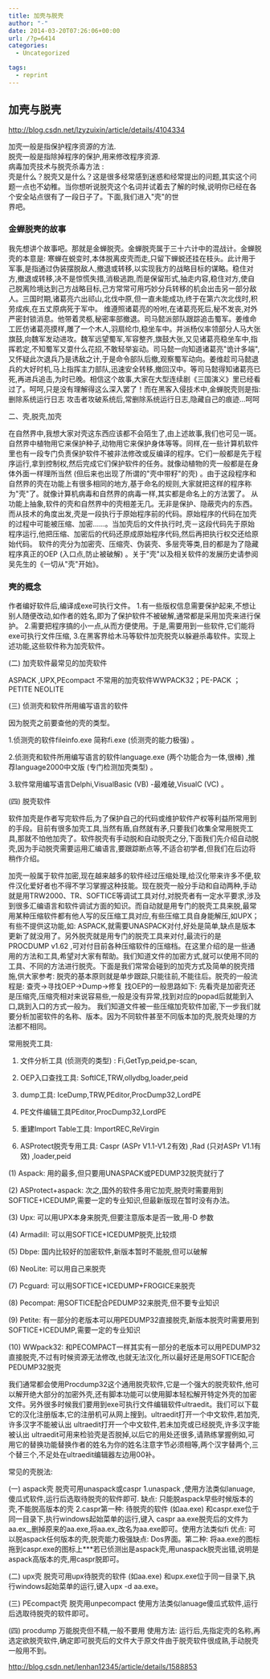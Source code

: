 ```yaml
---
title: 加壳与脱壳
author: "-"
date: 2014-03-20T07:26:06+00:00
url: /?p=6414
categories:
  - Uncategorized

tags:
  - reprint
---
```

## 加壳与脱壳
http://blog.csdn.net/lzyzuixin/article/details/4104334

加壳一般是指保护程序资源的方法.   
脱壳一般是指除掉程序的保护,用来修改程序资源.   
病毒加壳技术与脱壳杀毒方法 :   
壳是什么？脱壳又是什么？这是很多经常感到迷惑和经常提出的问题,其实这个问题一点也不幼稚。当你想听说脱壳这个名词并试着去了解的时候,说明你已经在各个安全站点很有了一段日子了。下面,我们进入"壳"的世   
界吧。

### 金蝉脱壳的故事

我先想讲个故事吧。那就是金蝉脱壳。金蝉脱壳属于三十六计中的混战计。金蝉脱壳的本意是: 寒蝉在蜕变时,本体脱离皮壳而走,只留下蝉蜕还挂在枝头。此计用于军事,是指通过伪装摆脱敌人,撤退或转移,以实现我方的战略目标的谋略。稳住对方,撤退或转移,决不是惊慌失措,消极逃跑,而是保留形式,抽走内容,稳住对方,使自己脱离险境达到己方战略目标,己方常常可用巧妙分兵转移的机会出击另一部分敌人。三国时期,诸葛亮六出祁山,北伐中原,但一直未能成功,终于在第六次北伐时,积劳成疾,在五丈原病死于军中。 维遵照诸葛亮的吩咐,在诸葛亮死后,秘不发丧,对外严密封锁消息。他带着灵柩,秘密率部撤退。司马懿派部队跟踪追击蜀军。姜维命工匠仿诸葛亮摸样,雕了一个木人,羽扇纶巾,稳坐车中。并派杨仪率领部分人马大张旗鼓,向魏军发动进攻。魏军远望蜀军,军容整齐,旗鼓大张,又见诸葛亮稳坐车中,指挥若定,不知蜀军又耍什么花招,不敢轻举妄动。司马懿一向知道诸葛亮"诡计多端",又怀疑此次退兵乃是诱敌之计,于是命令部队后撤,观察蜀军动向。姜维趁司马懿退兵的大好时机,马上指挥主力部队,迅速安全转移,撤回汉中。等司马懿得知诸葛亮已死,再进兵追击,为时已晚。相信这个故事,大家在大型连续剧《三国演义》里已经看过了。呵呵,只是没有理解得这么深入罢了！而在黑客入侵技术中,金蝉脱壳则是指: 删除系统运行日志 攻击者攻破系统后,常删除系统运行日志,隐藏自己的痕迹...呵呵

二、壳,脱壳,加壳

在自然界中,我想大家对壳这东西应该都不会陌生了,由上述故事,我们也可见一斑。自然界中植物用它来保护种子,动物用它来保护身体等等。同样,在一些计算机软件里也有一段专门负责保护软件不被非法修改或反编译的程序。它们一般都是先于程序运行,拿到控制权,然后完成它们保护软件的任务。就像动植物的壳一般都是在身体外面一样理所当然 (但后来也出现了所谓的"壳中带籽"的壳) 。由于这段程序和自然界的壳在功能上有很多相同的地方,基于命名的规则,大家就把这样的程序称为"壳"了。就像计算机病毒和自然界的病毒一样,其实都是命名上的方法罢了。 从功能上抽象,软件的壳和自然界中的壳相差无几。无非是保护、隐蔽壳内的东西。而从技术的角度出发,壳是一段执行于原始程序前的代码。原始程序的代码在加壳的过程中可能被压缩、加密……。当加壳后的文件执行时,壳－这段代码先于原始程序运行,他把压缩、加密后的代码还原成原始程序代码,然后再把执行权交还给原始代码。 软件的壳分为加密壳、压缩壳、伪装壳、多层壳等类,目的都是为了隐藏程序真正的OEP (入口点,防止被破解) 。关于"壳"以及相关软件的发展历史请参阅吴先生的《一切从"壳"开始》。

### 壳的概念

作者编好软件后,编译成exe可执行文件。 1.有一些版权信息需要保护起来,不想让别人随便改动,如作者的姓名,即为了保护软件不被破解,通常都是采用加壳来进行保护。 2.需要把程序搞的小一点,从而方便使用。于是,需要用到一些软件,它们能将exe可执行文件压缩, 3.在黑客界给木马等软件加壳脱壳以躲避杀毒软件。实现上述功能,这些软件称为加壳软件。

 (二) 加壳软件最常见的加壳软件

ASPACK ,UPX,PEcompact 不常用的加壳软件WWPACK32；PE-PACK ；PETITE NEOLITE

 (三) 侦测壳和软件所用编写语言的软件

因为脱壳之前要查他的壳的类型。

1.侦测壳的软件fileinfo.exe 简称fi.exe (侦测壳的能力极强) 。

2.侦测壳和软件所用编写语言的软件language.exe (两个功能合为一体,很棒) ,推荐language2000中文版 (专门检测加壳类型) 。

3.软件常用编写语言Delphi,VisualBasic (VB) -最难破,VisualC (VC) 。

 (四) 脱壳软件

软件加壳是作者写完软件后,为了保护自己的代码或维护软件产权等利益所常用到的手段。目前有很多加壳工具,当然有盾,自然就有矛,只要我们收集全常用脱壳工具,那就不怕他加壳了。软件脱壳有手动脱和自动脱壳之分,下面我们先介绍自动脱壳,因为手动脱壳需要运用汇编语言,要跟踪断点等,不适合初学者,但我们在后边将稍作介绍。

加壳一般属于软件加密,现在越来越多的软件经过压缩处理,给汉化带来许多不便,软件汉化爱好者也不得不学习掌握这种技能。现在脱壳一般分手动和自动两种,手动就是用TRW2000、TR、SOFTICE等调试工具对付,对脱壳者有一定水平要求,涉及到很多汇编语言和软件调试方面的知识。而自动就是用专门的脱壳工具来脱,最常用某种压缩软件都有他人写的反压缩工具对应,有些压缩工具自身能解压,如UPX；有些不提供这功能,如: ASPACK,就需要UNASPACK对付,好处是简单,缺点是版本更新了就没用了。另外脱壳就是用专门的脱壳工具来对付,最流行的是PROCDUMP v1.62 ,可对付目前各种压缩软件的压缩档。在这里介绍的是一些通用的方法和工具,希望对大家有帮助。我们知道文件的加密方式,就可以使用不同的工具、不同的方法进行脱壳。下面是我们常常会碰到的加壳方式及简单的脱壳措施,供大家参考:  脱壳的基本原则就是单步跟踪,只能往前,不能往后。脱壳的一般流程是: 查壳->寻找OEP->Dump->修复 找OEP的一般思路如下:  先看壳是加密壳还是压缩壳,压缩壳相对来说容易些,一般是没有异常,找到对应的popad后就能到入口,跳到入口的方式一般为。 我们知道文件被一些压缩加壳软件加密,下一步我们就要分析加密软件的名称、版本。因为不同软件甚至不同版本加的壳,脱壳处理的方法都不相同。

常用脱壳工具: 

1. 文件分析工具 (侦测壳的类型) : Fi,GetTyp,peid,pe-scan,

2. OEP入口查找工具: SoftICE,TRW,ollydbg,loader,peid

3. dump工具: IceDump,TRW,PEditor,ProcDump32,LordPE

4. PE文件编辑工具PEditor,ProcDump32,LordPE

5. 重建Import Table工具: ImportREC,ReVirgin

6. ASProtect脱壳专用工具: Caspr (ASPr V1.1-V1.2有效) ,Rad (只对ASPr V1.1有效) ,loader,peid

 (1) Aspack:  用的最多,但只要用UNASPACK或PEDUMP32脱壳就行了

 (2) ASProtect+aspack: 次之,国外的软件多用它加壳,脱壳时需要用到SOFTICE+ICEDUMP,需要一定的专业知识,但最新版现在暂时没有办法。

 (3) Upx:  可以用UPX本身来脱壳,但要注意版本是否一致,用-D 参数

 (4) Armadill:  可以用SOFTICE+ICEDUMP脱壳,比较烦

 (5) Dbpe:  国内比较好的加密软件,新版本暂时不能脱,但可以破解

 (6) NeoLite:  可以用自己来脱壳

 (7) Pcguard:  可以用SOFTICE+ICEDUMP+FROGICE来脱壳

 (8) Pecompat:  用SOFTICE配合PEDUMP32来脱壳,但不要专业知识

 (9) Petite:  有一部分的老版本可以用PEDUMP32直接脱壳,新版本脱壳时需要用到SOFTICE+ICEDUMP,需要一定的专业知识

 (10) WWpack32:  和PECOMPACT一样其实有一部分的老版本可以用PEDUMP32直接脱壳,不过有时候资源无法修改,也就无法汉化,所以最好还是用SOFTICE配合 PEDUMP32脱壳

我们通常都会使用Procdump32这个通用脱壳软件,它是一个强大的脱壳软件,他可以解开绝大部分的加密外壳,还有脚本功能可以使用脚本轻松解开特定外壳的加密文件。另外很多时候我们要用到exe可执行文件编辑软件ultraedit。我们可以下载它的汉化注册版本,它的注册机可从网上搜到。ultraedit打开一个中文软件,若加壳,许多汉字不能被认出 ultraedit打开一个中文软件,若未加壳或已经脱壳,许多汉字能被认出 ultraedit可用来检验壳是否脱掉,以后它的用处还很多,请熟练掌握例如,可用它的替换功能替换作者的姓名为你的姓名注意字节必须相等,两个汉字替两个,三个替三个,不足处在ultraedit编辑器左边用00补。

常见的壳脱法: 

 (一) aspack壳 脱壳可用unaspack或caspr 1.unaspack ,使用方法类似lanuage,傻瓜式软件,运行后选取待脱壳的软件即可. 缺点: 只能脱aspack早些时候版本的壳,不能脱高版本的壳 2.caspr第一种: 待脱壳的软件 (如aa.exe) 和caspr.exe位于同一目录下,执行windows起始菜单的运行,键入 caspr aa.exe脱壳后的文件为aa.ex_,删掉原来的aa.exe,将aa.ex_改名为aa.exe即可。使用方法类似fi 优点: 可以脱aspack任何版本的壳,脱壳能力极强缺点: Dos界面。第二种: 将aa.exe的图标拖到caspr.exe的图标上\***若已侦测出是aspack壳,用unaspack脱壳出错,说明是aspack高版本的壳,用caspr脱即可。

 (二) upx壳 脱壳可用upx待脱壳的软件 (如aa.exe) 和upx.exe位于同一目录下,执行windows起始菜单的运行,键入upx -d aa.exe。

 (三) PEcompact壳 脱壳用unpecompact 使用方法类似lanuage傻瓜式软件,运行后选取待脱壳的软件即可。

 (四) procdump 万能脱壳但不精,一般不要用 使用方法: 运行后,先指定壳的名称,再选定欲脱壳软件,确定即可脱壳后的文件大于原文件由于脱壳软件很成熟,手动脱壳一般用不到。

http://blog.csdn.net/lenhan12345/article/details/1588853